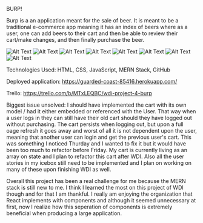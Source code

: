 BURP!



Burp is a an application meant for the sale of beer. It is meant to be a traditional e-commerce app meaning it has an index of beers where as a user, one can add beers to their cart and then be able to review their cart/make changes, and then finally purchase the beer. 

![Alt Text](https://imgur.com/6rD4Z1z)
![Alt Text](https://imgur.com/n7yD2M5)
![Alt Text](https://imgur.com/t4DsWrl)
![Alt Text](https://imgur.com/TZJx0mt)
![Alt Text](https://imgur.com/bNMHjL4)
![Alt Text](https://imgur.com/4I2PeDv)
![Alt Text](https://imgur.com/dMBKb34)
![Alt Text](https://imgur.com/lEMucgA)


Technologies Used: HTML, CSS, JavaScript, MERN Stack, GitHub


Deployed application: https://guarded-coast-85416.herokuapp.com/


Trello:
https://trello.com/b/MTxLEQBC/wdi-project-4-burp

Biggest issue unsolved: 
I should have implemented the cart with its own model / had it either embedded or referenced with the User. That way when a user logs in they can still have their old cart should they have logged out without purchasing. The cart persists when logging out, but upon a full oage refresh it goes away and worst of all it is not dependent upon the user, meaning that another user can login and get the previous user's cart. This was something I noticed Thurday and I wanted to fix it but it would have been too much to refactor before Friday. My cart is currently living as an array on state and I plan to refactor this cart after WDI. Also all the user stories in my icebox still need to be implemented and I plan on working on many of these upon finishing WDI as well. 

Overall this project has been a real challenge for me because the MERN stack is still new to me. I think I learned the most on this project of WDI though and for that I am thankful. I really am enjoying the organization that React implements with components and although it seemed unnecessary at first, now I realize how this seperation of components is extremely beneficial when producing a large application.